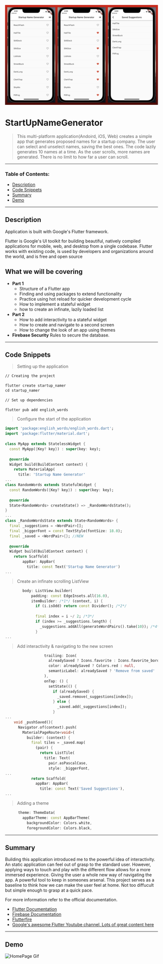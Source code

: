 <img src="https://github.com/C-Dev66/StartUpNameGenerator/blob/main/screenshots/StartUpNameGeneratorReview.png" alt="HomePage"/>

# StartUpNameGenerator
> This multi-platform application(Andoird, iOS, Web) creates a simple app that generates proposed names for a startup company. The user can select and unselect names, saving the best ones. The code lazily generates 10 names at a time. As the user scrolls, more names are generated. There is no limit to how far a user can scroll.
---

### Table of Contents:

- [Description](#description)
- [Code Snippets](#code-snippets)
- [Summary](#summary)
- [Demo](#demo)




---

## Description

Application is built with Google's Flutter framework.

Flutter is Google's UI toolkit for building beautiful, natively compiled applications for mobile, web, and desktop from a single codebase. Flutter works with existing code, is used by developers and organizations around the world, and is free and open source



## What we will be covering
- **Part 1**
	- Structure of a Flutter app
	- Finding and using packages to extend functionality
	- Practice using hot reload for quicker development cycle
	- How to implement a stateful widget
	- how to create an infinate, lazily loaded list
- **Part 2**
	- How to add interactivity to a stateful widget
	- How to create and navigate to a second screen
	- How to change the look of an app using themes
- **Firebase Security** Rules to secure the database.


---

## Code Snippets

> Setting up the application
```
// Creating the project

flutter create startup_namer
cd startup_namer

// Set up dependencies

flutter pub add english_words
```

> Configure the start of the application 
```dart
import 'package:english_words/english_words.dart';
import 'package:flutter/material.dart';

class MyApp extends StatelessWidget {
  const MyApp({Key? key}) : super(key: key);

  @override
  Widget build(BuildContext context) {
    return MaterialApp(
      title: 'Startup Name Generator'
...
class RandomWords extends StatefulWidget {
  const RandomWords({Key? key}) : super(key: key);

  @override
  State<RandomWords> createState() => _RandomWordsState();
}
...
class _RandomWordsState extends State<RandomWords> {
  final _suggestions = <WordPair>[];
  final _biggerFont = const TextStyle(fontSize: 18.0);
  final _saved = <WordPair>{}; //NEW

  @override
  Widget build(BuildContext context) {
    return Scaffold(
        appBar: AppBar(
          title: const Text('Startup Name Generator')
...
```

> Create an infinate scrolling ListView
```dart
        body: ListView.builder(
            padding: const EdgeInsets.all(16.0),
            itemBuilder: /*1*/ (context, i) {
              if (i.isOdd) return const Divider(); /*2*/

              final index = i ~/ 2; /*3*/
              if (index >= _suggestions.length) {
                _suggestions.addAll(generateWordPairs().take(10)); /*4*/
              }
...

```

> Add interactivity & navigating to the new screen
```dart
                  trailing: Icon(
                    alreadySaved ? Icons.favorite : Icons.favorite_border,
                    color: alreadySaved ? Colors.red : null,
                    semanticLabel: alreadySaved ? 'Remove from saved' : 'Save',
                  ),
                  onTap: () {
                    setState(() {
                      if (alreadySaved) {
                        _saved.remove(_suggestions[index]);
                      } else {
                        _saved.add(_suggestions[index]);
                      }
...
    void _pushSaved(){
      Navigator.of(context).push(
        MaterialPageRoute<void>(
          builder: (context) {
            final tiles = _saved.map(
              (pair) {
                return ListTile(
                  title: Text(
                    pair.asPascalCase,
                    style: _biggerFont,
...
            return Scaffold(
              appBar: AppBar(
                title: const Text('Saved Suggestions'),
...
```

>Adding a theme
```dart
      theme: ThemeData(
        appBarTheme: const AppBarTheme(
          backgroundColor: Colors.white,
          foregroundColor: Colors.black,
```

---

## Summary
Building this application introduced me to the powerful idea of interactivity. An static application can feel out of grasp to the standard user. However, applying ways to touch and play with the different flow allows for a more immersed experience. Giving the user a whole new way of navigating the app. A powerful tool to keep in someones arsenal. This project serves as a baseline to think how we can make the user feel at home. Not too diffucult but simple enough to grasp at a quick pace.

For more information refer to the official documentation.

- [Flutter Documentation](https://docs.flutter.dev/)
- [Firebase Documentation](https://firebase.google.com/docs)
- [Flutterfire](https://firebase.google.com/docs/flutter/setup?platform=ios)
- [Google's awesome Flutter Youtube channel, Lots of great content here](https://www.youtube.com/channel/UCwXdFgeE9KYzlDdR7TG9cMw)

---

## Demo
![HomePage Gif](https://github.com/C-Dev66/StartUpNameGenerator/blob/main/screenshots/StartUpNameGeneratorGIF.gif)

